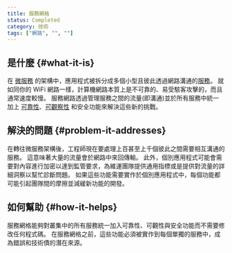 ```yaml
---
title: 服務網格
status: Completed
category: 技術
tags: ["網路", "", ""]
---
```


## 是什麼 {#what-it-is}

在 [微服務](/zh-tw/microservices/) 的架構中，應用程式被拆分成多個小型且彼此透過網路溝通的[服務](/zh-tw/service/)。
就如同你的 WiFi 網路一樣，計算機網路本質上是不可靠的、易受駭客攻擊的，而且通常速度較慢。
服務網路透過管理服務之間的流量(即溝通)並於所有服務中統一加上 [可靠性](/zh-tw/reliability/)、[可觀察性](/zh-tw/observability/) 和安全功能來解決這些新的挑戰。

## 解決的問題 {#problem-it-addresses}

在轉往微服務架構後，工程師現在要處理上百甚至上千個彼此之間需要相互溝通的服務。
這意味著大量的流量會於網路中來回傳輸。
此外，個別應用程式可能會需要對內容進行加密以達到監管要求，為維運團隊提供通用指標或是提供對流量的詳細洞察以幫忙診斷問題。
如果這些功能需要實作於個別應用程式中，每個功能都可能引起團隊間的摩擦並減緩新功能的開發。

## 如何幫助 {#how-it-helps}

服務網格能夠對叢集中的所有服務統一加入可靠性、可觀性與安全功能而不需要修改任何程式碼。
在服務網格之前，這些功能必須被實作到每個單獨的服務中，成為錯誤和技術債的潛在來源。
